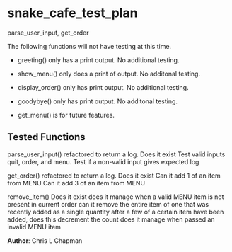 # snake_cafe_test_plan

parse_user_input, get_order

The following functions will not have testing at this time.

- greeting() only has a print output. No additional testing.

- show_menu() only does a print of output. No additonal testing.

- display_order() only has print output. No additional testing.

- goodybye() only has print output. No additonal testing.

- get_menu() is for future features.

## Tested Functions ##

parse_user_input() refactored to return a log.
    Does it exist
    Test valid inputs quit, order, and menu.
    Test if a non-valid input gives expected log

get_order() refactored to return a log.
    Does it exist
    Can it add 1 of an item from MENU
    Can it add 3 of an item from MENU

remove_item()
    Does it exist
    does it manage when a valid MENU item is not present in current order
    can it remove the entire item of one that was recently added as a single quantity
    after a few of a certain item have been added, does this decrement the count
    does it manage when passed an invalid MENU item


**Author**: Chris L Chapman

